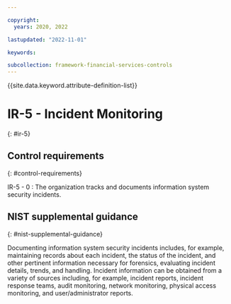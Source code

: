 ```yaml
---

copyright:
  years: 2020, 2022

lastupdated: "2022-11-01"

keywords:

subcollection: framework-financial-services-controls
---
```


{{site.data.keyword.attribute-definition-list}}

               
# IR-5 - Incident Monitoring
{: #ir-5}

## Control requirements
{: #control-requirements}

IR-5 - 0
    : The organization tracks and documents information system security incidents.

## NIST supplemental guidance
{: #nist-supplemental-guidance}

Documenting information system security incidents includes, for example, maintaining records about each incident, the status of the incident, and other pertinent information necessary for forensics, evaluating incident details, trends, and handling. Incident information can be obtained from a variety of sources including, for example, incident reports, incident response teams, audit monitoring, network monitoring, physical access monitoring, and user/administrator reports.





